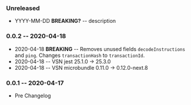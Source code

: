 ### Unreleased

- YYYY-MM-DD **BREAKING?** -- description

### 0.0.2 -- 2020-04-18

- 2020-04-18 **BREAKING** -- Removes unused fields `decodeInstructions` and `ping`. Changes `transactionHash` to `transactionId`.
- 2020-04-18 -- VSN jest 25.1.0 -> 25.3.0
- 2020-04-18 -- VSN microbundle 0.11.0 -> 0.12.0-next.8

### 0.0.1 -- 2020-04-17

- Pre Changelog
